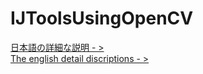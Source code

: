 # IJToolsUsingOpenCV
[日本語の詳細な説明 - >](https://waku-take-a.github.io/ImageJ%25E3%2581%258B%25E3%2582%2589OpenCV%25E3%2582%2592%25E5%2588%25A9%25E7%2594%25A8%25E3%2581%2597%25E3%2582%2588%25E3%2581%2586%25EF%25BC%2581.html)  
[The english detail discriptions - >](https://waku-take-a.github.io/Let_us_try_opencv_from_imagej_en.html)


